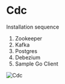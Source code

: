 # Cdc

Installation sequence

1) Zookeeper
2) Kafka
3) Postgres
4) Debezium
5) Sample Go Client

![Cdc](https://github.com/Nuwas/Cdc/assets/32307939/4e9878a7-3e85-48b9-ba67-01ceda65d73a)
